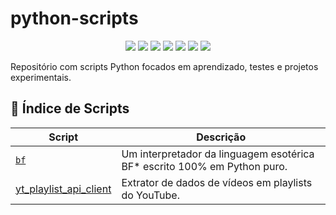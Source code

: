 # python-scripts

<p align="center">
  <img src="https://img.shields.io/badge/status-em%20evolução-yellowgreen" />
  <img src="https://img.shields.io/badge/Linguagem-Python-blue?logo=python&logoColor=white" />
  <img src="https://img.shields.io/github/last-commit/ahaerdy/python-scripts" />
  <img src="https://img.shields.io/github/repo-size/ahaerdy/python-scripts" />
  <img src="https://img.shields.io/github/issues/ahaerdy/python-scripts" />
  <img src="https://img.shields.io/github/license/ahaerdy/python-scripts" />
  <a href="https://www.linkedin.com/in/arthur-haerdy-jr/">
    <img src="https://img.shields.io/badge/LinkedIn-Arthur%20Haerdy%20Jr.-0077B5?logo=linkedin" />
  </a>
</p>


Repositório com scripts Python focados em aprendizado, testes e projetos experimentais.

## 📁 Índice de Scripts

| Script | Descrição |
|--------|-----------|
| [`bf`](https://github.com/ahaerdy/python-scripts/tree/main/bf)| Um interpretador da linguagem esotérica BF* escrito 100% em Python puro. |
| [yt_playlist_api_client](https://github.com/ahaerdy/python-scripts/tree/main/yt_playlist_api_client) | Extrator de dados de vídeos em playlists do YouTube. | Em breve | Novos scripts serão adicionados regularmente |

